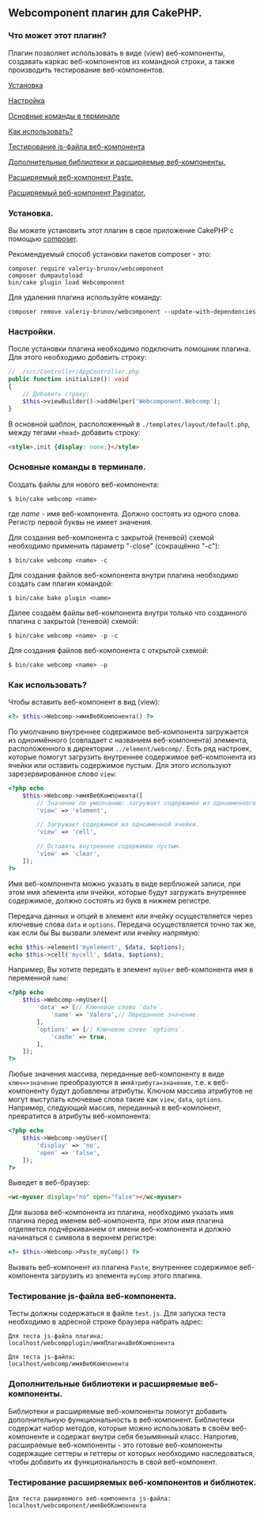 ## Webcomponent плагин для CakePHP.

### Что может этот плагин?

Плагин позволяет использовать в виде (view) веб-компоненты, создавать каркас веб-компонентов из командной строки, а также производить тестирование веб-компонентов.

[Установка](#install)

[Настройка](#settings)

[Основные команды в терминале](#terminal)

[Как использовать?](#used)

[Тестирование js-файла веб-компонента](#testing)

[Дополнительные библиотеки и расширяемые веб-компоненты.](#extend)

[Расширяемый веб-компонент Paste.](./PASTE.md)

[Расширяемый веб-компонент Paginator.](./PAGINATOR.md)

### <a id="install">Установка.</a>

Вы можете установить этот плагин в свое приложение CakePHP с помощью [composer](https://getcomposer.org).

Рекомендуемый способ установки пакетов composer - это:

```
composer require valeriy-brunov/webcomponent
composer dumpautoload
bin/cake plugin load Webcomponent
```

Для удаления плагина используйте команду:

```
composer remove valeriy-brunov/webcomponent --update-with-dependencies
```

### <a id="settings">Настройки.</a>

После установки плагина необходимо подключить помошник плагина. Для этого необходимо добавить строку:

```php
// ./src/Controller/AppController.php
public function initialize(): void
{
    // Добавить строку:
    $this->viewBuilder()->addHelper('Webcomponent.Webcomp');
}
```

В основной шаблон, расположенный в `./templates/layout/default.php`, между тегами `<head>` добавить строку:

```html
<style>.init {display: none;}</style>
```

### <a id="terminal">Основные команды в терминале.</a>

Создать файлы для нового веб-компонента:

```
$ bin/cake webcomp <name>
```

где *name* - имя веб-компонента. Должно состоять из одного слова. Регистр первой буквы не имеет значения.

Для создания веб-компонента с закрытой (теневой) схемой необходимо применить параметр "-close" (сокращённо "-c"):

```
$ bin/cake webcomp <name> -c
```

Для создания файлов веб-компонента внутри плагина необходимо создать сам плагин командой:

```
$ bin/cake bake plugin <name>
```

Далее создаём файлы веб-компонента внутри только что созданного плагина с закрытой (теневой) схемой:

```
$ bin/cake webcomp <name> -p -c
```

Для создания файлов веб-компонента с открытой схемой:

```
$ bin/cake webcomp <name> -p
```

### <a id="used">Как использовать?</a>

Чтобы вставить веб-компонент в вид (view):

```php
<?= $this->Webcomp->имяВебКомпонента() ?>
```

По умолчанию внутреннее содержимое веб-компонента загружается из одноимённого (совпадает с названием веб-компонента) элемента, расположенного в директории `../element/webcomp/`. Есть ряд настроек, которые помогут загрузить внутреннее содержимое веб-компонента из ячейки или оставить содержимое пустым. Для этого используют зарезервированное слово `view`:

```php
<?php echo 
	$this->Webcomp->имяВебКомпонента([
		// Значение по умолчанию: загружает содержимое из одноименного элемента.
		'view' => 'element',

		// Загружает содержимое из одноименной ячейки.
		'view' => 'cell',

		// Оставить внутреннее содержимое пустым.
		'view' => 'clear',
	]);
?>
```

Имя веб-компонента можно указать в виде верблюжей записи, при этом имя элемента или ячейки, которые будут загружать внутреннее содержимое, должно состоять из букв в нижнем регистре.

Передача данных и опций в элемент или ячейку осуществляется через ключевые слова `data` и `options`. Передача осуществляется точно так же, как если бы Вы вызвали элемент или ячейку напрямую:

```php
echo $this->element('myelement', $data, $options);
echo $this->cell('mycell', $data, $options);
```

Например, Вы хотите передать в элемент `myUser` веб-компонента имя в переменной `name`:

```php
<?php echo
	$this->Webcomp->myUser([
		'data' => [// Ключевое слово `date`.
			'name' => 'Valera',// Переданное значение.
		],
		'options' => [// Ключевое слово `options`.
			'cashe' => true,
		],
	]);
?>
```

Любые значения массива, переданные веб-компоненту в виде `ключ=>значение` преобразуются в `имяАтрибута=значение`, т.е. к веб-компоненту будут добавлены атрибуты. Ключом массива атрибутов не могут выступать ключевые слова такие как `view`, `data`, `options`. Например, следующий массив, переданный в веб-компонент, превратится в атрибуты веб-компонента:

```php
<?php echo
	$this->Webcomp->myUser([
		'display' => 'no',
		'open' => 'false',
	]);
?>
```

Выведет в веб-браузер:

```html
<wc-myuser display="no" open="false"></wc-myuser>
```

Для вызова веб-компонента из плагина, необходимо указать имя плагина перед именем веб-компонента, при этом имя плагина отделяется подчёркиванием от имени веб-компонента и должно начинаться с символа в верхнем регистре:

```php
<?= $this->Webcomp->Paste_myComp() ?>
```

Вызвать веб-компонент из плагина `Paste`, внутреннее содержимое веб-компонента загрузить из элемента `myComp` этого плагина.

### <a id="testing">Тестирование js-файла веб-компонента.</a>

Тесты должны содержаться в файле `test.js`. Для запуска теста необходимо в адресной строке браузера набрать адрес:

```text
Для теста js-файла плагина:
localhost/webcompplugin/имяПлагинаВебКомпонента
```

```text
Для теста js-файла:
localhost/webcomp/имяВебКомпонента
```

### <a id="extend">Дополнительные библиотеки и расширяемые веб-компоненты.</a>

Библиотеки и расширяемые веб-компоненты помогут добавить дополнительную функциональность в веб-компонент. Библиотеки содержат набор методов, которые можно использовать в своём веб-компоненте и содержат внутри себя безымянный класс. Напротив, расширяемые веб-компоненты - это готовые веб-компоненты содержащие сеттеры и геттеры от которых необходимо наследоваться, чтобы добавить их функциональность в свой веб-компонент.

### <a id="paste">Тестирование расширяемых веб-компонентов и библиотек.</a>

```text
Для теста раширяемого веб-компонента js-файла:
localhost/webcomponent/имяВебКомпонента
```